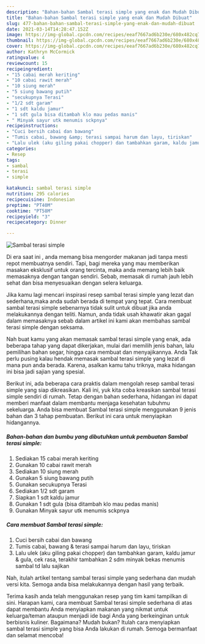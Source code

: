 ```yaml
---
description: "Bahan-bahan Sambal terasi simple yang enak dan Mudah Dibuat"
title: "Bahan-bahan Sambal terasi simple yang enak dan Mudah Dibuat"
slug: 477-bahan-bahan-sambal-terasi-simple-yang-enak-dan-mudah-dibuat
date: 2021-03-14T14:28:47.152Z
image: https://img-global.cpcdn.com/recipes/eeaf7667ad6b230e/680x482cq70/sambal-terasi-simple-foto-resep-utama.jpg
thumbnail: https://img-global.cpcdn.com/recipes/eeaf7667ad6b230e/680x482cq70/sambal-terasi-simple-foto-resep-utama.jpg
cover: https://img-global.cpcdn.com/recipes/eeaf7667ad6b230e/680x482cq70/sambal-terasi-simple-foto-resep-utama.jpg
author: Kathryn McCormick
ratingvalue: 4
reviewcount: 15
recipeingredient:
- "15 cabai merah keriting"
- "10 cabai rawit merah"
- "10 siung merah"
- "5 siung bawang putih"
- "secukupnya Terasi"
- "1/2 sdt garam"
- "1 sdt kaldu jamur"
- "1 sdt gula bisa ditambah klo mau pedas manis"
- " Minyak sayur utk menumis sckpnya"
recipeinstructions:
- "Cuci bersih cabai dan bawang"
- "Tumis cabai, bawang &amp; terasi sampai harum dan layu, tiriskan"
- "Lalu ulek (aku giling pakai chopper) dan tambahkan garam, kaldu jamur &amp; gula, cek rasa, terakhir tambahkan 2 sdm minyak bekas menumis sambal td lalu sajikan"
categories:
- Resep
tags:
- sambal
- terasi
- simple

katakunci: sambal terasi simple 
nutrition: 295 calories
recipecuisine: Indonesian
preptime: "PT40M"
cooktime: "PT58M"
recipeyield: "3"
recipecategory: Dinner

---
```



![Sambal terasi simple](https://img-global.cpcdn.com/recipes/eeaf7667ad6b230e/680x482cq70/sambal-terasi-simple-foto-resep-utama.jpg)

Di era  saat ini , anda memang bisa mengorder makanan jadi tanpa mesti repot membuatnya sendiri. Tapi, bagi mereka yang mau memberikan masakan eksklusif untuk orang tercinta, maka anda memang lebih baik memasaknya dengan tangan sendiri. Sebab, memasak di rumah jauh lebih sehat dan bisa menyesuaikan dengan selera keluarga.

Jika kamu lagi mencari inspirasi resep sambal terasi simple yang lezat dan sederhana,maka anda sudah berada di tempat yang tepat. Cara membuat sambal terasi simple  sebenarnya tidak sulit untuk dibuat jika anda melakukannya dengan teliti. Namun, anda tidak usah khawatir akan gagal dalam memasaknya 
sebab dalam artikel ini kami akan membahas sambal terasi simple dengan seksama.  



Nah buat kamu yang akan memasak sambal terasi simple yang enak, ada beberapa tahap yang dapat dikerjakan, mulai dari memilih jenis bahan, lalu pemilihan bahan segar, hingga cara membuat dan menyajikannya. Anda Tak perlu pusing kalau hendak memasak sambal terasi simple yang lezat di mana pun anda berada. Karena, asalkan kamu  tahu triknya, maka hidangan ini bisa jadi sajian yang spesial.

Berikut ini, ada beberapa cara praktis  dalam mengolah resep sambal terasi simple yang siap dikreasikan. Kali ini, yuk kita coba kreasikan sambal terasi simple sendiri di rumah. Tetap dengan bahan sederhana, hidangan ini dapat memberi manfaat dalam membantu menjaga kesehatan tubuhmu sekeluarga. Anda bisa membuat Sambal terasi simple menggunakan 9 jenis bahan dan 3 tahap pembuatan. Berikut ini cara untuk menyiapkan hidangannya.

<!--inarticleads1-->

##### Bahan-bahan dan bumbu yang dibutuhkan untuk pembuatan Sambal terasi simple:

1. Sediakan 15 cabai merah keriting
1. Gunakan 10 cabai rawit merah
1. Sediakan 10 siung merah
1. Gunakan 5 siung bawang putih
1. Gunakan secukupnya Terasi
1. Sediakan 1/2 sdt garam
1. Siapkan 1 sdt kaldu jamur
1. Gunakan 1 sdt gula (bisa ditambah klo mau pedas manis)
1. Gunakan  Minyak sayur utk menumis sckpnya




<!--inarticleads2-->

##### Cara membuat Sambal terasi simple:

1. Cuci bersih cabai dan bawang
1. Tumis cabai, bawang &amp; terasi sampai harum dan layu, tiriskan
1. Lalu ulek (aku giling pakai chopper) dan tambahkan garam, kaldu jamur &amp; gula, cek rasa, terakhir tambahkan 2 sdm minyak bekas menumis sambal td lalu sajikan




Nah, itulah artikel tentang  sambal terasi simple  yang sederhana dan mudah versi kita. Semoga anda bisa melakukannya dengan hasil yang terbaik. 

Terima kasih anda telah menggunakan resep yang tim kami tampilkan di sini. Harapan kami, cara membuat  Sambal terasi simple sederhana di atas dapat membantu Anda menyiapkan makanan yang nikmat untuk keluarga/teman ataupun menjadi ide bagi Anda yang berkeinginan untuk berbisnis kuliner. Bagaimana? Mudah bukan? Itulah cara menyiapkan sambal terasi simple yang bisa Anda lakukan di rumah. Semoga bermanfaat dan selamat mencoba!

